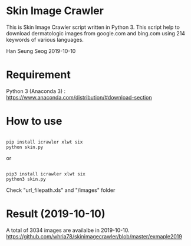 # Skin Image Crawler

This is Skin Image Crawler script written in Python 3.
This script help to download dermatologic images from google.com and bing.com using 214 keywords of various languages.

Han Seung Seog
2019-10-10


# Requirement

Python 3 (Anaconda 3) : https://www.anaconda.com/distribution/#download-section


# How to use

<pre><code>
pip install icrawler xlwt six
python skin.py
</code></pre>

or

<pre><code>
pip3 install icrawler xlwt six
python3 skin.py
</code></pre>

Check "url_filepath.xls" and "/images" folder


# Result (2019-10-10)

A total of 3034 images are availalbe in 2019-10-10. 
https://github.com/whria78/skinimagecrawler/blob/master/exmaple2019


